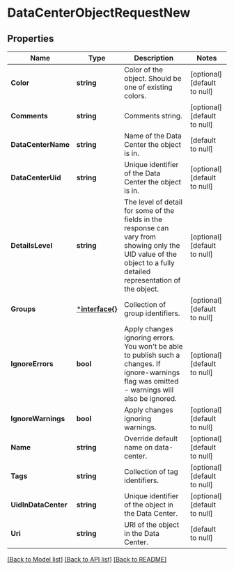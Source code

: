 # DataCenterObjectRequestNew

## Properties
Name | Type | Description | Notes
------------ | ------------- | ------------- | -------------
**Color** | **string** | Color of the object. Should be one of existing colors. | [optional] [default to null]
**Comments** | **string** | Comments string. | [optional] [default to null]
**DataCenterName** | **string** | Name of the Data Center the object is in. | [default to null]
**DataCenterUid** | **string** | Unique identifier of the Data Center the object is in. | [optional] [default to null]
**DetailsLevel** | **string** | The level of detail for some of the fields in the response can vary from showing only the UID value of the object to a fully detailed representation of the object. | [optional] [default to null]
**Groups** | [***interface{}**](interface{}.md) | Collection of group identifiers. | [optional] [default to null]
**IgnoreErrors** | **bool** | Apply changes ignoring errors. You won&#39;t be able to publish such a changes. If ignore-warnings flag was omitted - warnings will also be ignored. | [optional] [default to null]
**IgnoreWarnings** | **bool** | Apply changes ignoring warnings. | [optional] [default to null]
**Name** | **string** | Override default name on data-center. | [optional] [default to null]
**Tags** | **string** | Collection of tag identifiers. | [optional] [default to null]
**UidInDataCenter** | **string** | Unique identifier of the object in the Data Center. | [optional] [default to null]
**Uri** | **string** | URI of the object in the Data Center. | [default to null]

[[Back to Model list]](../README.md#documentation-for-models) [[Back to API list]](../README.md#documentation-for-api-endpoints) [[Back to README]](../README.md)



